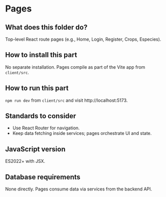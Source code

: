 # Pages

## What does this folder do?
Top-level React route pages (e.g., Home, Login, Register, Crops, Especies).

## How to install this part
No separate installation. Pages compile as part of the Vite app from `client/src`.

## How to run this part
`npm run dev` from `client/src` and visit http://localhost:5173.

## Standards to consider
- Use React Router for navigation.
- Keep data fetching inside services; pages orchestrate UI and state.

## JavaScript version
ES2022+ with JSX.

## Database requirements
None directly. Pages consume data via services from the backend API.
